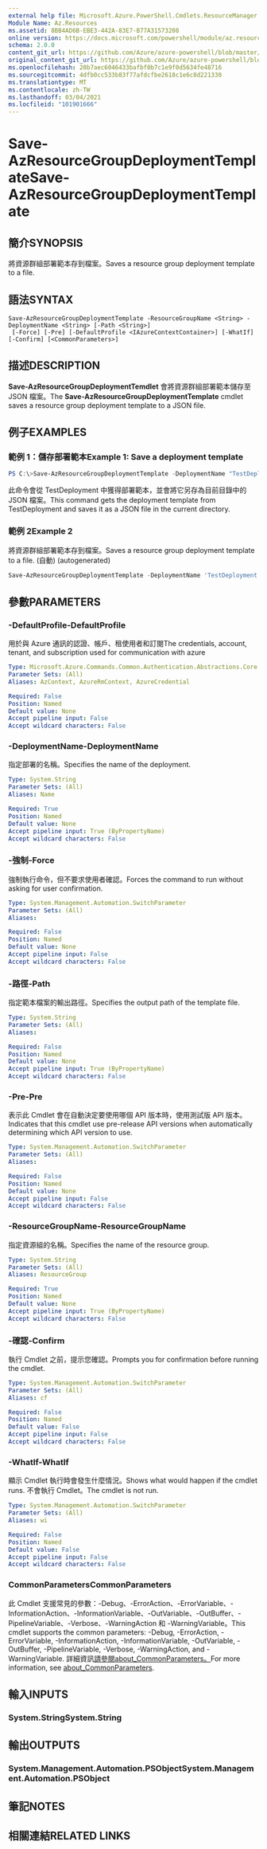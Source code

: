 ```yaml
---
external help file: Microsoft.Azure.PowerShell.Cmdlets.ResourceManager.dll-Help.xml
Module Name: Az.Resources
ms.assetid: 8BB4AD6B-EBE3-442A-83E7-B77A31573208
online version: https://docs.microsoft.com/powershell/module/az.resources/save-azresourcegroupdeploymenttemplate
schema: 2.0.0
content_git_url: https://github.com/Azure/azure-powershell/blob/master/src/Resources/Resources/help/Save-AzResourceGroupDeploymentTemplate.md
original_content_git_url: https://github.com/Azure/azure-powershell/blob/master/src/Resources/Resources/help/Save-AzResourceGroupDeploymentTemplate.md
ms.openlocfilehash: 20b7aec6046433bafbf0b7c1e9f0d5634fe48716
ms.sourcegitcommit: 4dfb0cc533b83f77afdcfbe2618c1e6c8d221330
ms.translationtype: MT
ms.contentlocale: zh-TW
ms.lasthandoff: 03/04/2021
ms.locfileid: "101901666"
---
```

# <span data-ttu-id="b2337-101">Save-AzResourceGroupDeploymentTemplate</span><span class="sxs-lookup"><span data-stu-id="b2337-101">Save-AzResourceGroupDeploymentTemplate</span></span>

## <span data-ttu-id="b2337-102">簡介</span><span class="sxs-lookup"><span data-stu-id="b2337-102">SYNOPSIS</span></span>
<span data-ttu-id="b2337-103">將資源群組部署範本存到檔案。</span><span class="sxs-lookup"><span data-stu-id="b2337-103">Saves a resource group deployment template to a file.</span></span>

## <span data-ttu-id="b2337-104">語法</span><span class="sxs-lookup"><span data-stu-id="b2337-104">SYNTAX</span></span>

```
Save-AzResourceGroupDeploymentTemplate -ResourceGroupName <String> -DeploymentName <String> [-Path <String>]
 [-Force] [-Pre] [-DefaultProfile <IAzureContextContainer>] [-WhatIf] [-Confirm] [<CommonParameters>]
```

## <span data-ttu-id="b2337-105">描述</span><span class="sxs-lookup"><span data-stu-id="b2337-105">DESCRIPTION</span></span>
<span data-ttu-id="b2337-106">**Save-AzResourceGroupDeploymentTemdlet** 會將資源群組部署範本儲存至 JSON 檔案。</span><span class="sxs-lookup"><span data-stu-id="b2337-106">The **Save-AzResourceGroupDeploymentTemplate**  cmdlet saves a resource group deployment template to a JSON file.</span></span>

## <span data-ttu-id="b2337-107">例子</span><span class="sxs-lookup"><span data-stu-id="b2337-107">EXAMPLES</span></span>

### <span data-ttu-id="b2337-108">範例 1：儲存部署範本</span><span class="sxs-lookup"><span data-stu-id="b2337-108">Example 1: Save a deployment template</span></span>
```powershell
PS C:\>Save-AzResourceGroupDeploymentTemplate -DeploymentName "TestDeployment" -ResourceGroupName "TestGroup"
```

<span data-ttu-id="b2337-109">此命令會從 TestDeployment 中獲得部署範本，並會將它另存為目前目錄中的 JSON 檔案。</span><span class="sxs-lookup"><span data-stu-id="b2337-109">This command gets the deployment template from TestDeployment and saves it as a JSON file in the current directory.</span></span>

### <span data-ttu-id="b2337-110">範例 2</span><span class="sxs-lookup"><span data-stu-id="b2337-110">Example 2</span></span>

<span data-ttu-id="b2337-111">將資源群組部署範本存到檔案。</span><span class="sxs-lookup"><span data-stu-id="b2337-111">Saves a resource group deployment template to a file.</span></span> <span data-ttu-id="b2337-112"> (自動) </span><span class="sxs-lookup"><span data-stu-id="b2337-112">(autogenerated)</span></span>

<!-- Aladdin Generated Example -->


```powershell
Save-AzResourceGroupDeploymentTemplate -DeploymentName 'TestDeployment' -Path <String> -ResourceGroupName 'TestGroup'
```

## <span data-ttu-id="b2337-113">參數</span><span class="sxs-lookup"><span data-stu-id="b2337-113">PARAMETERS</span></span>

### <span data-ttu-id="b2337-114">-DefaultProfile</span><span class="sxs-lookup"><span data-stu-id="b2337-114">-DefaultProfile</span></span>
<span data-ttu-id="b2337-115">用於與 Azure 通訊的認證、帳戶、租使用者和訂閱</span><span class="sxs-lookup"><span data-stu-id="b2337-115">The credentials, account, tenant, and subscription used for communication with azure</span></span>

```yaml
Type: Microsoft.Azure.Commands.Common.Authentication.Abstractions.Core.IAzureContextContainer
Parameter Sets: (All)
Aliases: AzContext, AzureRmContext, AzureCredential

Required: False
Position: Named
Default value: None
Accept pipeline input: False
Accept wildcard characters: False
```

### <span data-ttu-id="b2337-116">-DeploymentName</span><span class="sxs-lookup"><span data-stu-id="b2337-116">-DeploymentName</span></span>
<span data-ttu-id="b2337-117">指定部署的名稱。</span><span class="sxs-lookup"><span data-stu-id="b2337-117">Specifies the name of the deployment.</span></span>

```yaml
Type: System.String
Parameter Sets: (All)
Aliases: Name

Required: True
Position: Named
Default value: None
Accept pipeline input: True (ByPropertyName)
Accept wildcard characters: False
```

### <span data-ttu-id="b2337-118">-強制</span><span class="sxs-lookup"><span data-stu-id="b2337-118">-Force</span></span>
<span data-ttu-id="b2337-119">強制執行命令，但不要求使用者確認。</span><span class="sxs-lookup"><span data-stu-id="b2337-119">Forces the command to run without asking for user confirmation.</span></span>

```yaml
Type: System.Management.Automation.SwitchParameter
Parameter Sets: (All)
Aliases:

Required: False
Position: Named
Default value: None
Accept pipeline input: False
Accept wildcard characters: False
```

### <span data-ttu-id="b2337-120">-路徑</span><span class="sxs-lookup"><span data-stu-id="b2337-120">-Path</span></span>
<span data-ttu-id="b2337-121">指定範本檔案的輸出路徑。</span><span class="sxs-lookup"><span data-stu-id="b2337-121">Specifies the output path of the template file.</span></span>

```yaml
Type: System.String
Parameter Sets: (All)
Aliases:

Required: False
Position: Named
Default value: None
Accept pipeline input: True (ByPropertyName)
Accept wildcard characters: False
```

### <span data-ttu-id="b2337-122">-Pre</span><span class="sxs-lookup"><span data-stu-id="b2337-122">-Pre</span></span>
<span data-ttu-id="b2337-123">表示此 Cmdlet 會在自動決定要使用哪個 API 版本時，使用測試版 API 版本。</span><span class="sxs-lookup"><span data-stu-id="b2337-123">Indicates that this cmdlet use pre-release API versions when automatically determining which API version to use.</span></span>

```yaml
Type: System.Management.Automation.SwitchParameter
Parameter Sets: (All)
Aliases:

Required: False
Position: Named
Default value: None
Accept pipeline input: False
Accept wildcard characters: False
```

### <span data-ttu-id="b2337-124">-ResourceGroupName</span><span class="sxs-lookup"><span data-stu-id="b2337-124">-ResourceGroupName</span></span>
<span data-ttu-id="b2337-125">指定資源組的名稱。</span><span class="sxs-lookup"><span data-stu-id="b2337-125">Specifies the name of the resource group.</span></span>

```yaml
Type: System.String
Parameter Sets: (All)
Aliases: ResourceGroup

Required: True
Position: Named
Default value: None
Accept pipeline input: True (ByPropertyName)
Accept wildcard characters: False
```

### <span data-ttu-id="b2337-126">-確認</span><span class="sxs-lookup"><span data-stu-id="b2337-126">-Confirm</span></span>
<span data-ttu-id="b2337-127">執行 Cmdlet 之前，提示您確認。</span><span class="sxs-lookup"><span data-stu-id="b2337-127">Prompts you for confirmation before running the cmdlet.</span></span>

```yaml
Type: System.Management.Automation.SwitchParameter
Parameter Sets: (All)
Aliases: cf

Required: False
Position: Named
Default value: False
Accept pipeline input: False
Accept wildcard characters: False
```

### <span data-ttu-id="b2337-128">-WhatIf</span><span class="sxs-lookup"><span data-stu-id="b2337-128">-WhatIf</span></span>
<span data-ttu-id="b2337-129">顯示 Cmdlet 執行時會發生什麼情況。</span><span class="sxs-lookup"><span data-stu-id="b2337-129">Shows what would happen if the cmdlet runs.</span></span>
<span data-ttu-id="b2337-130">不會執行 Cmdlet。</span><span class="sxs-lookup"><span data-stu-id="b2337-130">The cmdlet is not run.</span></span>

```yaml
Type: System.Management.Automation.SwitchParameter
Parameter Sets: (All)
Aliases: wi

Required: False
Position: Named
Default value: False
Accept pipeline input: False
Accept wildcard characters: False
```

### <span data-ttu-id="b2337-131">CommonParameters</span><span class="sxs-lookup"><span data-stu-id="b2337-131">CommonParameters</span></span>
<span data-ttu-id="b2337-132">此 Cmdlet 支援常見的參數：-Debug、-ErrorAction、-ErrorVariable、-InformationAction、-InformationVariable、-OutVariable、-OutBuffer、-PipelineVariable、-Verbose、-WarningAction 和 -WarningVariable。</span><span class="sxs-lookup"><span data-stu-id="b2337-132">This cmdlet supports the common parameters: -Debug, -ErrorAction, -ErrorVariable, -InformationAction, -InformationVariable, -OutVariable, -OutBuffer, -PipelineVariable, -Verbose, -WarningAction, and -WarningVariable.</span></span> <span data-ttu-id="b2337-133">詳細資訊[請參閱about_CommonParameters。](http://go.microsoft.com/fwlink/?LinkID=113216)</span><span class="sxs-lookup"><span data-stu-id="b2337-133">For more information, see [about_CommonParameters](http://go.microsoft.com/fwlink/?LinkID=113216).</span></span>

## <span data-ttu-id="b2337-134">輸入</span><span class="sxs-lookup"><span data-stu-id="b2337-134">INPUTS</span></span>

### <span data-ttu-id="b2337-135">System.String</span><span class="sxs-lookup"><span data-stu-id="b2337-135">System.String</span></span>

## <span data-ttu-id="b2337-136">輸出</span><span class="sxs-lookup"><span data-stu-id="b2337-136">OUTPUTS</span></span>

### <span data-ttu-id="b2337-137">System.Management.Automation.PSObject</span><span class="sxs-lookup"><span data-stu-id="b2337-137">System.Management.Automation.PSObject</span></span>

## <span data-ttu-id="b2337-138">筆記</span><span class="sxs-lookup"><span data-stu-id="b2337-138">NOTES</span></span>

## <span data-ttu-id="b2337-139">相關連結</span><span class="sxs-lookup"><span data-stu-id="b2337-139">RELATED LINKS</span></span>
